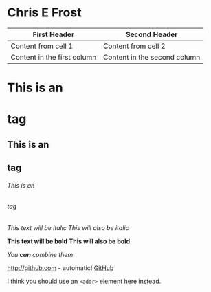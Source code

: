 # Chris E Frost

First Header | Second Header
------------ | -------------
Content from cell 1 | Content from cell 2
Content in the first column | Content in the second column


# This is an <h1> tag
## This is an <h2> tag
###### This is an <h6> tag



*This text will be italic*
_This will also be italic_

**This text will be bold**
__This will also be bold__

_You **can** combine them_


http://github.com - automatic!
[GitHub](http://github.com)

I think you should use an
`<addr>` element here instead.